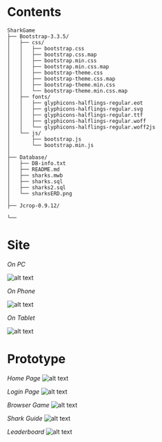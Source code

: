 # Contents
```
SharkGame
├── Bootstrap-3.3.5/
│   ├── css/
│   │   ├── bootstrap.css
│   │   ├── bootstrap.css.map
│   │   ├── bootstrap.min.css
│   │   ├── bootstrap.min.css.map
│   │   ├── bootstrap-theme.css
│   │   ├── bootstrap-theme.css.map
│   │   ├── bootstrap-theme.min.css
│   │   └── bootstrap-theme.min.css.map
│   ├── fonts/
│   │   ├── glyphicons-halflings-regular.eot
│   │   ├── glyphicons-halflings-regular.svg
│   │   ├── glyphicons-halflings-regular.ttf
│   │   ├── glyphicons-halflings-regular.woff
│   │   └── glyphicons-halflings-regular.woff2js
│   └── js/
│       ├── bootstrap.js
│       └── bootstrap.min.js
│    
├── Database/
│   ├── DB-info.txt
│   ├── README.md
│   ├── sharks.mwb
│   ├── sharks.sql
│   ├── sharks2.sql
│   └── sharksERD.png
│
├── Jcrop-0.9.12/

└── 
```


# Site

*On PC*

![alt text](http://i.imgur.com/DXtICrt.gif "site")


*On Phone*

![alt text](http://i.imgur.com/PAMizQs.gif "phone")


*On Tablet*

![alt text](http://i.imgur.com/RNvBSMV.gif "tablet")


# Prototype

*Home Page*
![alt text](http://i.imgur.com/b2D77TR.png "Home Page")

*Login Page*
![alt text](http://i.imgur.com/FLEimbb.png "Login Page")

*Browser Game*
![alt text](http://i.imgur.com/tmcWFRz.png "Browser Game")

*Shark Guide*
![alt text](http://i.imgur.com/dkjVynL.png "Shark Guide")

*Leaderboard*
![alt text](http://i.imgur.com/6CCD3MW.png "Leaderboard")
